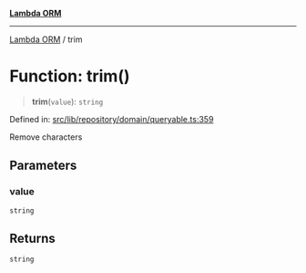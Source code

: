 [**Lambda ORM**](../README.md)

***

[Lambda ORM](../README.md) / trim

# Function: trim()

> **trim**(`value`): `string`

Defined in: [src/lib/repository/domain/queryable.ts:359](https://github.com/lambda-orm/lambdaorm-base/blob/54d568062b637a6aed5442a048b140146d1f573b/src/lib/repository/domain/queryable.ts#L359)

Remove characters

## Parameters

### value

`string`

## Returns

`string`
